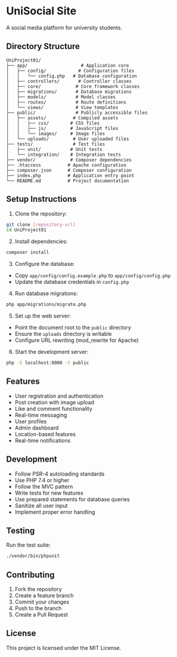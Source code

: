 # UniSocial Site

A social media platform for university students.

## Directory Structure

```
UniProject01/
├── app/                    # Application core
│   ├── config/            # Configuration files
│   │   └── config.php   # Database configuration
│   ├── controllers/       # Controller classes
│   ├── core/             # Core framework classes
│   ├── migrations/       # Database migrations
│   ├── models/           # Model classes
│   ├── routes/           # Route definitions
│   └── views/            # View templates
├── public/               # Publicly accessible files
│   ├── assets/          # Compiled assets
│   │   ├── css/        # CSS files
│   │   ├── js/         # JavaScript files
│   │   └── images/     # Image files
│   └── uploads/         # User uploaded files
├── tests/               # Test files
│   ├── unit/           # Unit tests
│   └── integration/    # Integration tests
├── vendor/             # Composer dependencies
├── .htaccess          # Apache configuration
├── composer.json      # Composer configuration
├── index.php          # Application entry point
└── README.md          # Project documentation
```

## Setup Instructions

1. Clone the repository:
```bash
git clone [repository-url]
cd UniProject01
```

2. Install dependencies:
```bash
composer install
```

3. Configure the database:
- Copy `app/config/config.example.php` to `app/config/config.php`
- Update the database credentials in `config.php`

4. Run database migrations:
```bash
php app/migrations/migrate.php
```

5. Set up the web server:
- Point the document root to the `public` directory
- Ensure the `uploads` directory is writable
- Configure URL rewriting (mod_rewrite for Apache)

6. Start the development server:
```bash
php -S localhost:8000 -t public
```

## Features

- User registration and authentication
- Post creation with image upload
- Like and comment functionality
- Real-time messaging
- User profiles
- Admin dashboard
- Location-based features
- Real-time notifications

## Development

- Follow PSR-4 autoloading standards
- Use PHP 7.4 or higher
- Follow the MVC pattern
- Write tests for new features
- Use prepared statements for database queries
- Sanitize all user input
- Implement proper error handling

## Testing

Run the test suite:
```bash
./vendor/bin/phpunit
```

## Contributing

1. Fork the repository
2. Create a feature branch
3. Commit your changes
4. Push to the branch
5. Create a Pull Request

## License

This project is licensed under the MIT License.